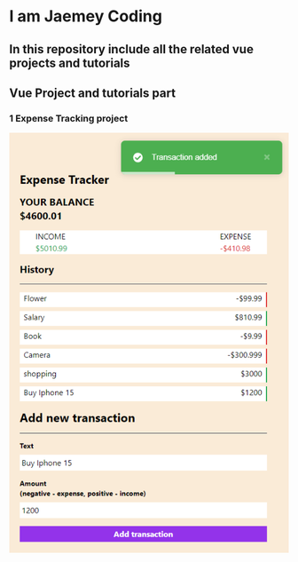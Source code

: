 # I am Jaemey Coding

## In this repository include all the related vue projects and tutorials

## Vue Project and tutorials part

### 1 Expense Tracking project

![Project Images](https://raw.githubusercontent.com/raksmeycoding/vue/master/exprese-tracking-project/public/real-ui-image.png)
